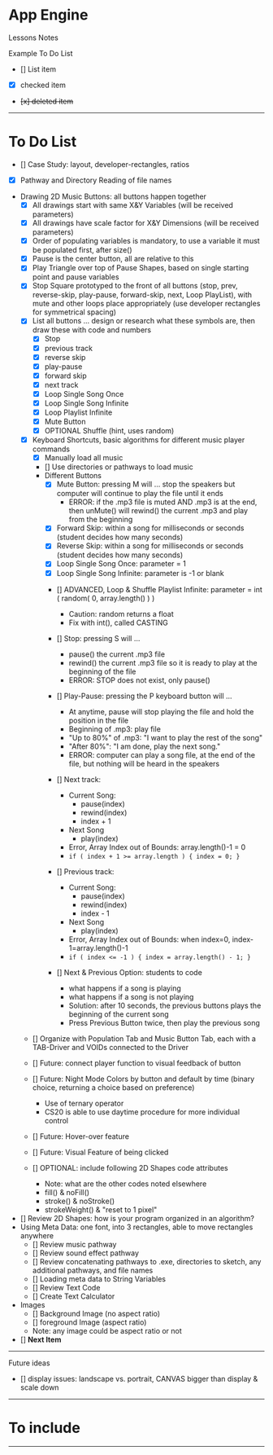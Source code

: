 # App Engine
Lessons Notes

Example To Do List
- [] List item
- [x] checked item
- <del> [x] deleted item </del>

---

# To Do List
- [] Case Study: layout, developer-rectangles, ratios
- [x] Pathway and Directory Reading of file names
- Drawing 2D Music Buttons: all buttons happen together
  - [x] All drawings start with same X&Y Variables (will be received parameters)
  - [x] All drawings have scale factor for X&Y Dimensions (will be received parameters)
  - [x] Order of populating variables is mandatory, to use a variable it must be populated first, after size()
  - [x] Pause is the center button, all are relative to this
  - [x] Play Triangle over top of Pause Shapes, based on single starting point and pause variables
  - [x] Stop Square prototyped to the front of all buttons (stop, prev, reverse-skip, play-pause, forward-skip, next, Loop PlayList), with mute and other loops place appropriately (use developer rectangles for symmetrical spacing)
  - [x] List all buttons ... design or research what these symbols are, then draw these with code and numbers
    - [x] Stop
    - [x] previous track
    - [x] reverse skip
    - [x] play-pause
    - [x] forward skip
    - [x] next track
    - [x] Loop Single Song Once
    - [x] Loop Single Song Infinite
    - [x] Loop Playlist Infinite
    - [x] Mute Button
    - [x] OPTIONAL Shuffle (hint, uses random)
  - [x] Keyboard Shortcuts, basic algorithms for different music player commands
    - [x] Manually load all music
    - [] Use directories or pathways to load music
    - Different Buttons
      - [x] Mute Button: pressing M will ... stop the speakers but computer will continue to play the file until it ends
        - ERROR: if the .mp3 file is muted AND .mp3 is at the end, then unMute() will rewind() the current .mp3 and play from the beginning
      - [x] Forward Skip: within a song for milliseconds or seconds (student decides how many seconds)
      - [x] Reverse Skip: within a song for milliseconds or seconds (student decides how many seconds)
      - [x] Loop Single Song Once: parameter = 1
      - [x] Loop Single Song Infinite: parameter is -1 or blank
      - [] ADVANCED, Loop & Shuffle Playlist Infinite: parameter = int ( random( 0, array.length() ) )
        - Caution: random returns a float
        - Fix with int(), called CASTING
      - [] Stop: pressing S will ...
        - pause() the current .mp3 file
        - rewind() the current .mp3 file so it is ready to play at the beginning of the file
        - ERROR: STOP does not exist, only pause()
      - [] Play-Pause: pressing the P keyboard button will ...
        - At anytime, pause will stop playing the file and hold the position in the file
        - Beginning of .mp3: play file
        - "Up to 80%" of .mp3: "I want to play the rest of the song"
        - "After 80%": "I am done, play the next song."
        - ERROR: computer can play a song file, at the end of the file, but nothing will be heard in the speakers

      - [] Next track:
        - Current Song:
          - pause(index)
          - rewind(index)
          - index + 1
        - Next Song
          - play(index)
        - Error, Array Index out of Bounds: array.length()-1 = 0
        - ```if ( index + 1 >= array.length ) { index = 0; }```
      - [] Previous track:
        - Current Song:
          - pause(index)
          - rewind(index)
          - index - 1
        - Next Song
          - play(index)
        - Error, Array Index out of Bounds: when index=0, index-1=array.length()-1
        - ```if ( index <= -1 ) { index = array.length() - 1; }```
      - [] Next & Previous Option: students to code
        - what happens if a song is playing
        - what happens if a song is not playing
        - Solution: after 10 seconds, the previous buttons plays the beginning of the current song
        - Press Previous Button twice, then play the previous song
    
    
  - [] Organize with Population Tab and Music Button Tab, each with a TAB-Driver and VOIDs connected to the Driver
  - [] Future: connect player function to visual feedback of button

    
  - [] Future: Night Mode Colors by button and default by time (binary choice, returning a choice based on preference)
    - Use of ternary operator
    - CS20 is able to use daytime procedure for more individual control
  - [] Future: Hover-over feature
  - [] Future: Visual Feature of being clicked
  - [] OPTIONAL: include following 2D Shapes code attributes
    - Note: what are the other codes noted elsewhere
    - fill() & noFill()
    - stroke() & noStroke()
    - strokeWeight() & "reset to 1 pixel"
- [] Review 2D Shapes: how is your program organized in an algorithm?
- Using Meta Data: one font, into 3 rectangles, able to move rectangles anywhere
  - [] Review music pathway
  - [] Review sound effect pathway
  - [] Review concatenating pathways to .exe, directories to sketch, any additional pathways, and file names
  - [] Loading meta data to String Variables
  - [] Review Text Code
  - [] Create Text Calculator
- Images
  - [] Background Image (no aspect ratio)
  - [] foreground Image (aspect ratio)
  - Note: any image could be aspect ratio or not
- [] **Next Item**

---

Future ideas
- [] display issues: landscape vs. portrait, CANVAS bigger than display & scale down

---

# To include

---

